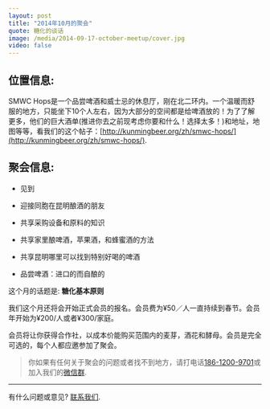 ```yaml
---
layout: post
title: "2014年10月的聚会"
quote: 糖化的谈话
image: /media/2014-09-17-october-meetup/cover.jpg
video: false
---
```


## 位置信息:

SMWC Hops是一个品尝啤酒和威士忌的休息厅，刚在北二环内。一个温暖而舒服的地方，只能坐下10个人左右，因为大部分的空间都是给啤酒放的！为了了解更多，他们的巨大酒单(推进你去之前现考虑你要和什么！选择太多！)和地址，地图等等，看我们的这个帖子：[http://kunmingbeer.org/zh/smwc-hops/](http://kunmingbeer.org/zh/smwc-hops/).

## 聚会信息:

* 见到

* 迎接同胞在昆明酿酒的朋友
* 共享采购设备和原料的知识
* 共享家里酿啤酒，苹果酒，和蜂蜜酒的方法
* 共享昆明哪里可以找到特别好喝的啤酒
* 品尝啤酒：进口的而自酿的


这个月的话题是: **糖化基本原则**


我们这个月还将会开始正式会员的报名。会员费为¥50／人一直持续到春节。会员年开始为¥200/人或者¥300/家庭。


会员将让你获得合作社，以成本价能购买范围内的麦芽，酒花和酵母。会员是完全可选的，每个人都应邀参加了聚会。

> 你如果有任何关于聚会的问题或者找不到地方，请打电话[186-1200-9701](tel:18612009701)或加入我们的[微信群](/media/qr-code.jpg).

-----
有什么问题或意见? [联系我们](mailto:hello@kunmingbeer.org).